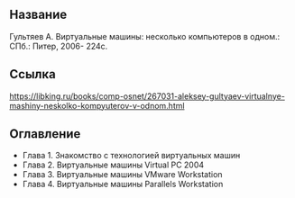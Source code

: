 ## Название

Гультяев А. Виртуальные машины: несколько компьютеров в одном.: СПб.: Питер, 2006- 224с.

## Ссылка
https://libking.ru/books/comp-osnet/267031-aleksey-gultyaev-virtualnye-mashiny-neskolko-kompyuterov-v-odnom.html

## Оглавление
- Глава 1. Знакомство с технологией виртуальных машин
- Глава 2. Виртуальные машины Virtual PC 2004
- Глава 3. Виртуальные машины VMware Workstation
- Глава 4. Виртуальные машины Parallels Workstation
